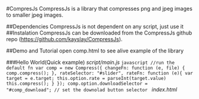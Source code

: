 #CompresJs
CompressJs is a library that compresses png and jpeg images to smaller jpeg images.

##Dependencies
CompressJs is not dependent on any script, just use it
##Instalation
CompressJs can be downloaded from the CompressJs github repo (https://github.com/kayslay/CompressJs).

##Demo and Tutorial
open comp.html to see alive example of the library

###Hello World(Quick example)
_script/main.js_
       ```javascript
            //run the default fn
         var comp = new Compress({
            changeFn: function (e, file) {
                comp.compress();
            },
            rateSelector: "#slider",
            rateFn: function (e){
                var target = e.target;
                this.option.rate = parseInt(target.value)
                this.compress();
            }
        });
        comp.option.downloadSelector = "#comp_download"; // set the downolad button selector
        ```
 _index.html_
